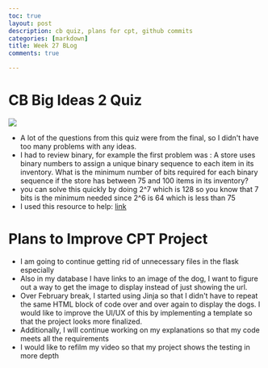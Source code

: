 ```yaml
---
toc: true
layout: post
description: cb quiz, plans for cpt, github commits 
categories: [markdown]
title: Week 27 BLog 
comments: true

---
```


# CB Big Ideas 2 Quiz 
![](https://user-images.githubusercontent.com/90804195/226217793-a0d38c35-4d9c-49dd-bd8f-fcad1b1029e7.png)
- A lot of the questions from this quiz were from the final, so I didn't have too many problems with any ideas. 
- I had to review binary, for example the first problem was : A store uses binary numbers to assign a unique binary sequence to each item in its inventory. What is the minimum number of bits required for each binary sequence if the store has between 75 and 100 items in its inventory? 
- you can solve this quickly by doing 2^7 which is 128 so you know that 7 bits is the minimum needed since 2^6 is 64 which is less than 75
- I used this resource to help: [link](https://www.lifewire.com/how-to-read-binary-4692830#:~:text=The%20best%20way%20to%20read,this%20place%20would%20be%20zero.)

# Plans to Improve CPT Project
- I am going to continue getting rid of unnecessary files in the flask especially
- Also in my database I have links to an image of the dog, I want to figure out a way to get the image to display instead of just showing the url.
- Over February break, I started using Jinja so that I didn't have to repeat the same HTML block of code over and over again to display the dogs. I would like to improve the UI/UX of this by implementing a template so that the project looks more finalized. 
- Additionally, I will continue working on my explanations so that my code meets all the requirements 
- I would like to refilm my video so that my project shows the testing in more depth 